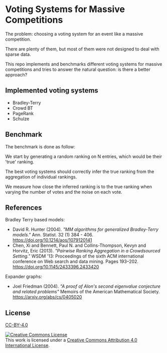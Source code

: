 # Voting Systems for Massive Competitions

The problem: choosing a voting system for an event like a massive competition.

There are plenty of them, but most of them were not designed to deal with sparse data.

This repo implements and benchmarks different voting systems for massive competitions and tries to answer the natural question: is there a better approach?

## Implemented voting systems

- Bradley-Terry
- Crowd BT
- PageRank
- Schulze

## Benchmark

The benchmark is done as follow:

We start by generating a random ranking on N entries, which would be their 'true' ranking.

The best voting systems should correctly infer the true ranking from the aggregation of individual rankings.

We measure how close the inferred ranking is to the true ranking when varying the number of votes and the noise on each vote.


## References

Bradley Terry based models:
- David R. Hunter (2004). *"MM algorithms for generalized Bradley-Terry models."* Ann. Statist. 32 (1) 384 - 406. https://doi.org/10.1214/aos/1079120141
- Chen, Xi and Bennett, Paul N. and Collins-Thompson, Kevyn and Horvitz, Eric (2013). *"Pairwise Ranking Aggregation in a Crowdsourced Setting."* WSDM '13: Proceedings of the sixth ACM international conference on Web search and data mining. Pages 193–202.  https://doi.org/10.1145/2433396.2433420

Expander graphs:
- Joel Friedman (2004). *"A proof of Alon's second eigenvalue conjecture and related problems"* Memoirs of the American Mathematical Society. https://arxiv.org/abs/cs/0405020



## License

[CC-BY-4.0](LICENSE)

<a rel="license" href="http://creativecommons.org/licenses/by/4.0/"><img alt="Creative Commons License" style="border-width:0" src="https://i.creativecommons.org/l/by/4.0/88x31.png" /></a><br />This work is licensed under a <a rel="license" href="http://creativecommons.org/licenses/by/4.0/">Creative Commons Attribution 4.0 International License</a>.
